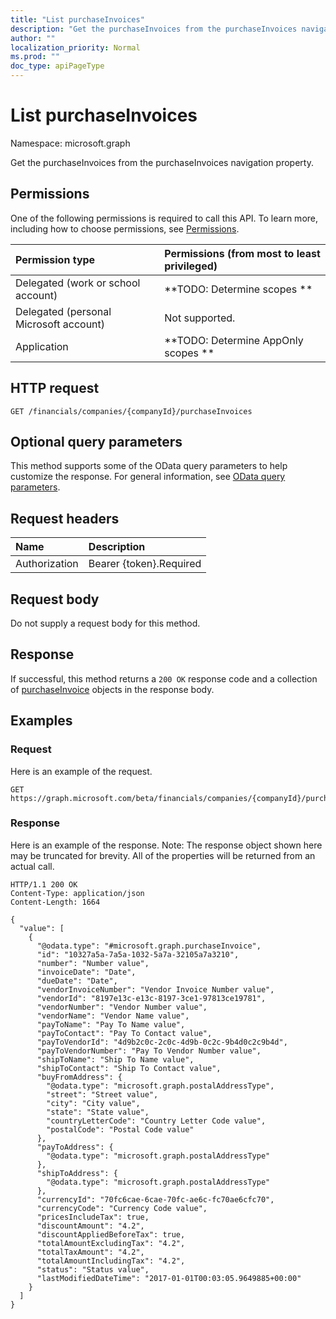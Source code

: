 ```yaml
---
title: "List purchaseInvoices"
description: "Get the purchaseInvoices from the purchaseInvoices navigation property."
author: ""
localization_priority: Normal
ms.prod: ""
doc_type: apiPageType
---
```


# List purchaseInvoices

Namespace: microsoft.graph

Get the purchaseInvoices from the purchaseInvoices navigation property.

## Permissions
One of the following permissions is required to call this API. To learn more, including how to choose permissions, see [Permissions](/concepts/permissions-reference.md).

|Permission type|Permissions (from most to least privileged)|
|:---|:---|
|Delegated (work or school account)|**TODO: Determine scopes **|
|Delegated (personal Microsoft account)|Not supported.|
|Application|**TODO: Determine AppOnly scopes **|

## HTTP request
<!-- {
  "blockType": "ignored"
}
-->
``` http
GET /financials/companies/{companyId}/purchaseInvoices
```

## Optional query parameters
This method supports some of the OData query parameters to help customize the response. For general information, see [OData query parameters](/graph/query-parameters).

## Request headers
|Name|Description|
|:---|:---|
|Authorization|Bearer {token}.Required|

## Request body
Do not supply a request body for this method.

## Response
If successful, this method returns a `200 OK` response code and a collection of [purchaseInvoice](../resources/purchaseinvoice.md) objects in the response body.

## Examples

### Request
Here is an example of the request.
<!-- {
  "blockType": "request",
  "name": "get_purchaseinvoice"
}
-->
``` http
GET https://graph.microsoft.com/beta/financials/companies/{companyId}/purchaseInvoices
```

### Response
Here is an example of the response. Note: The response object shown here may be truncated for brevity. All of the properties will be returned from an actual call.
<!-- {
  "blockType": "response",
  "truncated": true,
  "@odata.type": "collection(microsoft.graph.purchaseinvoice)"
}
-->
``` http
HTTP/1.1 200 OK
Content-Type: application/json
Content-Length: 1664

{
  "value": [
    {
      "@odata.type": "#microsoft.graph.purchaseInvoice",
      "id": "10327a5a-7a5a-1032-5a7a-32105a7a3210",
      "number": "Number value",
      "invoiceDate": "Date",
      "dueDate": "Date",
      "vendorInvoiceNumber": "Vendor Invoice Number value",
      "vendorId": "8197e13c-e13c-8197-3ce1-97813ce19781",
      "vendorNumber": "Vendor Number value",
      "vendorName": "Vendor Name value",
      "payToName": "Pay To Name value",
      "payToContact": "Pay To Contact value",
      "payToVendorId": "4d9b2c0c-2c0c-4d9b-0c2c-9b4d0c2c9b4d",
      "payToVendorNumber": "Pay To Vendor Number value",
      "shipToName": "Ship To Name value",
      "shipToContact": "Ship To Contact value",
      "buyFromAddress": {
        "@odata.type": "microsoft.graph.postalAddressType",
        "street": "Street value",
        "city": "City value",
        "state": "State value",
        "countryLetterCode": "Country Letter Code value",
        "postalCode": "Postal Code value"
      },
      "payToAddress": {
        "@odata.type": "microsoft.graph.postalAddressType"
      },
      "shipToAddress": {
        "@odata.type": "microsoft.graph.postalAddressType"
      },
      "currencyId": "70fc6cae-6cae-70fc-ae6c-fc70ae6cfc70",
      "currencyCode": "Currency Code value",
      "pricesIncludeTax": true,
      "discountAmount": "4.2",
      "discountAppliedBeforeTax": true,
      "totalAmountExcludingTax": "4.2",
      "totalTaxAmount": "4.2",
      "totalAmountIncludingTax": "4.2",
      "status": "Status value",
      "lastModifiedDateTime": "2017-01-01T00:03:05.9649885+00:00"
    }
  ]
}
```

